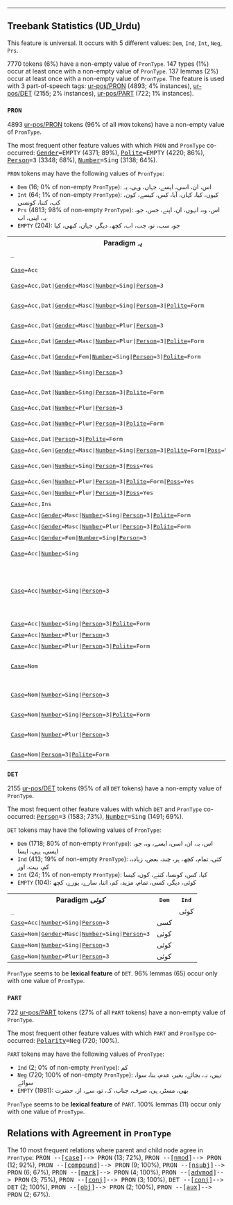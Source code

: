 

--------------------------------------------------------------------------------

## Treebank Statistics (UD_Urdu)

This feature is universal.
It occurs with 5 different values: `Dem`, `Ind`, `Int`, `Neg`, `Prs`.

7770 tokens (6%) have a non-empty value of `PronType`.
147 types (1%) occur at least once with a non-empty value of `PronType`.
137 lemmas (2%) occur at least once with a non-empty value of `PronType`.
The feature is used with 3 part-of-speech tags: [ur-pos/PRON]() (4893; 4% instances), [ur-pos/DET]() (2155; 2% instances), [ur-pos/PART]() (722; 1% instances).

### `PRON`

4893 [ur-pos/PRON]() tokens (96% of all `PRON` tokens) have a non-empty value of `PronType`.

The most frequent other feature values with which `PRON` and `PronType` co-occurred: <tt><a href="Gender.html">Gender</a>=EMPTY</tt> (4371; 89%), <tt><a href="Polite.html">Polite</a>=EMPTY</tt> (4220; 86%), <tt><a href="Person.html">Person</a>=3</tt> (3348; 68%), <tt><a href="Number.html">Number</a>=Sing</tt> (3138; 64%).

`PRON` tokens may have the following values of `PronType`:

* `Dem` (16; 0% of non-empty `PronType`): اس، ان، اسی، ایسے، جہاں، وہی، یہ
* `Int` (64; 1% of non-empty `PronType`): کیوں، کیا، کہاں، آیا، کس، کیسے، کون، کب، کتنا، کونسی
* `Prs` (4813; 98% of non-empty `PronType`): اس، وہ، انہوں، ان، اپنے، جس، جو، یہ، اپنی، اب
* `EMPTY` (204): جو، سب، تو، جب، اب، کچھ، دیگر، جہاں، کبھی، کیا

<table>
  <tr><th>Paradigm <i>یہ</i></th><th><tt>Prs</tt></th><th><tt>Dem</tt></th></tr>
  <tr><td><tt>_</tt></td><td>اسی</td><td></td></tr>
  <tr><td><tt><a href="Case.html">Case</a>=Acc</tt></td><td>ازیں, اسی</td><td></td></tr>
  <tr><td><tt><a href="Case.html">Case</a>=Acc,Dat|<a href="Gender.html">Gender</a>=Masc|<a href="Number.html">Number</a>=Sing|<a href="Person.html">Person</a>=3</tt></td><td>انہیں</td><td></td></tr>
  <tr><td><tt><a href="Case.html">Case</a>=Acc,Dat|<a href="Gender.html">Gender</a>=Masc|<a href="Number.html">Number</a>=Sing|<a href="Person.html">Person</a>=3|<a href="Polite.html">Polite</a>=Form</tt></td><td>انہیں, اُنھیں, انھیں</td><td></td></tr>
  <tr><td><tt><a href="Case.html">Case</a>=Acc,Dat|<a href="Gender.html">Gender</a>=Masc|<a href="Number.html">Number</a>=Plur|<a href="Person.html">Person</a>=3</tt></td><td>انہیں</td><td></td></tr>
  <tr><td><tt><a href="Case.html">Case</a>=Acc,Dat|<a href="Gender.html">Gender</a>=Masc|<a href="Number.html">Number</a>=Plur|<a href="Person.html">Person</a>=3|<a href="Polite.html">Polite</a>=Form</tt></td><td>انہیں, انھیں</td><td></td></tr>
  <tr><td><tt><a href="Case.html">Case</a>=Acc,Dat|<a href="Gender.html">Gender</a>=Fem|<a href="Number.html">Number</a>=Sing|<a href="Person.html">Person</a>=3|<a href="Polite.html">Polite</a>=Form</tt></td><td>انہیں</td><td></td></tr>
  <tr><td><tt><a href="Case.html">Case</a>=Acc,Dat|<a href="Number.html">Number</a>=Sing|<a href="Person.html">Person</a>=3</tt></td><td>اسے, انہیں</td><td></td></tr>
  <tr><td><tt><a href="Case.html">Case</a>=Acc,Dat|<a href="Number.html">Number</a>=Sing|<a href="Person.html">Person</a>=3|<a href="Polite.html">Polite</a>=Form</tt></td><td>انہیں, اِنھیں</td><td></td></tr>
  <tr><td><tt><a href="Case.html">Case</a>=Acc,Dat|<a href="Number.html">Number</a>=Plur|<a href="Person.html">Person</a>=3</tt></td><td>انہیں</td><td></td></tr>
  <tr><td><tt><a href="Case.html">Case</a>=Acc,Dat|<a href="Number.html">Number</a>=Plur|<a href="Person.html">Person</a>=3|<a href="Polite.html">Polite</a>=Form</tt></td><td>انہیں, ان</td><td></td></tr>
  <tr><td><tt><a href="Case.html">Case</a>=Acc,Dat|<a href="Person.html">Person</a>=3|<a href="Polite.html">Polite</a>=Form</tt></td><td>انہیں</td><td></td></tr>
  <tr><td><tt><a href="Case.html">Case</a>=Acc,Gen|<a href="Gender.html">Gender</a>=Masc|<a href="Number.html">Number</a>=Sing|<a href="Person.html">Person</a>=3|<a href="Polite.html">Polite</a>=Form|<a href="Poss.html">Poss</a>=Yes</tt></td><td>ان</td><td></td></tr>
  <tr><td><tt><a href="Case.html">Case</a>=Acc,Gen|<a href="Number.html">Number</a>=Sing|<a href="Person.html">Person</a>=3|<a href="Poss.html">Poss</a>=Yes</tt></td><td>اس, ان</td><td></td></tr>
  <tr><td><tt><a href="Case.html">Case</a>=Acc,Gen|<a href="Number.html">Number</a>=Plur|<a href="Person.html">Person</a>=3|<a href="Polite.html">Polite</a>=Form|<a href="Poss.html">Poss</a>=Yes</tt></td><td>ان</td><td></td></tr>
  <tr><td><tt><a href="Case.html">Case</a>=Acc,Gen|<a href="Number.html">Number</a>=Plur|<a href="Person.html">Person</a>=3|<a href="Poss.html">Poss</a>=Yes</tt></td><td>ان</td><td></td></tr>
  <tr><td><tt><a href="Case.html">Case</a>=Acc,Ins</tt></td><td>ازیں</td><td></td></tr>
  <tr><td><tt><a href="Case.html">Case</a>=Acc|<a href="Gender.html">Gender</a>=Masc|<a href="Number.html">Number</a>=Sing|<a href="Person.html">Person</a>=3|<a href="Polite.html">Polite</a>=Form</tt></td><td>ان</td><td></td></tr>
  <tr><td><tt><a href="Case.html">Case</a>=Acc|<a href="Gender.html">Gender</a>=Masc|<a href="Number.html">Number</a>=Plur|<a href="Person.html">Person</a>=3|<a href="Polite.html">Polite</a>=Form</tt></td><td>انہوں</td><td></td></tr>
  <tr><td><tt><a href="Case.html">Case</a>=Acc|<a href="Gender.html">Gender</a>=Fem|<a href="Number.html">Number</a>=Sing|<a href="Person.html">Person</a>=3</tt></td><td></td><td>اسی</td></tr>
  <tr><td><tt><a href="Case.html">Case</a>=Acc|<a href="Number.html">Number</a>=Sing</tt></td><td>اسی, یہی</td><td></td></tr>
  <tr><td><tt><a href="Case.html">Case</a>=Acc|<a href="Number.html">Number</a>=Sing|<a href="Person.html">Person</a>=3</tt></td><td>اس, ان, اسی, اِس, یہ, اسے</td><td>اس, ان</td></tr>
  <tr><td><tt><a href="Case.html">Case</a>=Acc|<a href="Number.html">Number</a>=Sing|<a href="Person.html">Person</a>=3|<a href="Polite.html">Polite</a>=Form</tt></td><td>ان</td><td></td></tr>
  <tr><td><tt><a href="Case.html">Case</a>=Acc|<a href="Number.html">Number</a>=Plur|<a href="Person.html">Person</a>=3</tt></td><td>ان, یہ</td><td>ان</td></tr>
  <tr><td><tt><a href="Case.html">Case</a>=Acc|<a href="Number.html">Number</a>=Plur|<a href="Person.html">Person</a>=3|<a href="Polite.html">Polite</a>=Form</tt></td><td>ان</td><td></td></tr>
  <tr><td><tt><a href="Case.html">Case</a>=Nom</tt></td><td>یہاں, یہ, یہی</td><td></td></tr>
  <tr><td><tt><a href="Case.html">Case</a>=Nom|<a href="Number.html">Number</a>=Sing|<a href="Person.html">Person</a>=3</tt></td><td>یہ, اس, ان</td><td>اس, یہ</td></tr>
  <tr><td><tt><a href="Case.html">Case</a>=Nom|<a href="Number.html">Number</a>=Sing|<a href="Person.html">Person</a>=3|<a href="Polite.html">Polite</a>=Form</tt></td><td>انہیں</td><td></td></tr>
  <tr><td><tt><a href="Case.html">Case</a>=Nom|<a href="Number.html">Number</a>=Plur|<a href="Person.html">Person</a>=3</tt></td><td>یہ, ان, انھیں</td><td></td></tr>
  <tr><td><tt><a href="Case.html">Case</a>=Nom|<a href="Person.html">Person</a>=3|<a href="Polite.html">Polite</a>=Form</tt></td><td>انہیں</td><td></td></tr>
</table>

### `DET`

2155 [ur-pos/DET]() tokens (95% of all `DET` tokens) have a non-empty value of `PronType`.

The most frequent other feature values with which `DET` and `PronType` co-occurred: <tt><a href="Person.html">Person</a>=3</tt> (1583; 73%), <tt><a href="Number.html">Number</a>=Sing</tt> (1491; 69%).

`DET` tokens may have the following values of `PronType`:

* `Dem` (1718; 80% of non-empty `PronType`): اس، یہ، ان، اسی، ایسے، وہ، جو، ایسی، یہی، ایسا
* `Ind` (413; 19% of non-empty `PronType`): کئی، تمام، کچھ، ہر، چند، بعض، زیادہ، کم، بہت، اور
* `Int` (24; 1% of non-empty `PronType`): کیا، کس، کونسا، کتنے، کون، کیسا
* `EMPTY` (104): کوئی، دیگر، کسی، تمام، مزید، کم، اتنا، سارے، پورے، کچھ

<table>
  <tr><th>Paradigm <i>کوئی</i></th><th><tt>Dem</tt></th><th><tt>Ind</tt></th></tr>
  <tr><td><tt>_</tt></td><td></td><td>کوئی</td></tr>
  <tr><td><tt><a href="Case.html">Case</a>=Acc|<a href="Number.html">Number</a>=Sing|<a href="Person.html">Person</a>=3</tt></td><td>کسی</td><td></td></tr>
  <tr><td><tt><a href="Case.html">Case</a>=Nom|<a href="Gender.html">Gender</a>=Masc|<a href="Number.html">Number</a>=Sing|<a href="Person.html">Person</a>=3</tt></td><td>کوئی</td><td></td></tr>
  <tr><td><tt><a href="Case.html">Case</a>=Nom|<a href="Number.html">Number</a>=Sing|<a href="Person.html">Person</a>=3</tt></td><td>کوئی</td><td></td></tr>
  <tr><td><tt><a href="Case.html">Case</a>=Nom|<a href="Number.html">Number</a>=Plur|<a href="Person.html">Person</a>=3</tt></td><td>کوئی</td><td></td></tr>
</table>

`PronType` seems to be **lexical feature** of `DET`. 96% lemmas (65) occur only with one value of `PronType`.

### `PART`

722 [ur-pos/PART]() tokens (27% of all `PART` tokens) have a non-empty value of `PronType`.

The most frequent other feature values with which `PART` and `PronType` co-occurred: <tt><a href="Polarity.html">Polarity</a>=Neg</tt> (720; 100%).

`PART` tokens may have the following values of `PronType`:

* `Ind` (2; 0% of non-empty `PronType`): کم
* `Neg` (720; 100% of non-empty `PronType`): نہیں، نہ، بجائے، بغیر، عدم، بنا، سوا، سوائے
* `EMPTY` (1981): بھی، مسٹر، ہی، صرف، جناب، کہ، تو، سے، از، حضرت

`PronType` seems to be **lexical feature** of `PART`. 100% lemmas (11) occur only with one value of `PronType`.

## Relations with Agreement in `PronType`

The 10 most frequent relations where parent and child node agree in `PronType`:
<tt>PRON --[<a href="../dep/case.html">case</a>]--> PRON</tt> (13; 72%),
<tt>PRON --[<a href="../dep/nmod.html">nmod</a>]--> PRON</tt> (12; 92%),
<tt>PRON --[<a href="../dep/compound.html">compound</a>]--> PRON</tt> (9; 100%),
<tt>PRON --[<a href="../dep/nsubj.html">nsubj</a>]--> PRON</tt> (6; 67%),
<tt>PRON --[<a href="../dep/mark.html">mark</a>]--> PRON</tt> (4; 100%),
<tt>PRON --[<a href="../dep/advmod.html">advmod</a>]--> PRON</tt> (3; 75%),
<tt>PRON --[<a href="../dep/conj.html">conj</a>]--> PRON</tt> (3; 100%),
<tt>DET --[<a href="../dep/conj.html">conj</a>]--> DET</tt> (2; 100%),
<tt>PRON --[<a href="../dep/obj.html">obj</a>]--> PRON</tt> (2; 100%),
<tt>PRON --[<a href="../dep/aux.html">aux</a>]--> PRON</tt> (2; 67%).

